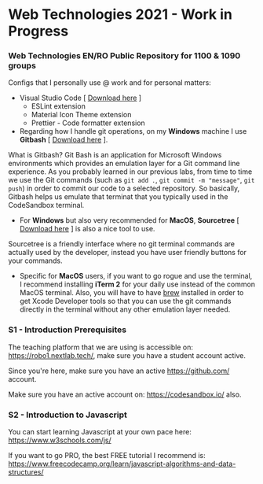 # Web Technologies 2021 - Work in Progress

### Web Technologies EN/RO Public Repository for 1100 & 1090 groups

Configs that I personally use @ work and for personal matters:

- Visual Studio Code [ [Download here](https://code.visualstudio.com/Download) ]
    - ESLint extension
    - Material Icon Theme extension
    - Prettier - Code formatter extension
- Regarding how I handle git operations, on my **Windows** machine I use **Gitbash** [ [Download here](https://git-scm.com/downloads) ]. 

What is Gitbash? Git Bash is an application for Microsoft Windows environments which provides an emulation layer for a Git command line experience. As you probably learned in our previous labs, from time to time we use the Git commands (such as ```git add .```, ```git commit -m "message"```, ```git push```) in order to commit our code to a selected repository. So basically, Gitbash helps us emulate that terminat that you typically used in the CodeSandbox terminal.

- For **Windows** but also very recommended for **MacOS**, **Sourcetree** [ [Download here](https://www.sourcetreeapp.com/) ] is also a nice tool to use.

Sourcetree is a friendly interface where no git terminal commands are actually used by the developer, instead you have user friendly buttons for your commands.

- Specific for **MacOS** users, if you want to go rogue and use the terminal, I recommend installing **iTerm 2** for your daily use instead of the common MacOS terminal. Also, you will have to have [brew](https://brew.sh/index_ro) installed in order to get Xcode Developer tools so that you can use the git commands directly in the terminal without any other emulation layer needed.


### S1 - Introduction Prerequisites

The teaching platform that we are using is accessible on: https://robo1.nextlab.tech/, make sure you have a student account active.

Since you're here, make sure you have an active https://github.com/ account.

Make sure you have an active account on: https://codesandbox.io/ also.

### S2 - Introduction to Javascript

You can start learning Javascript at your own pace here: https://www.w3schools.com/js/

If you want to go PRO, the best FREE tutorial I recommend is: https://www.freecodecamp.org/learn/javascript-algorithms-and-data-structures/
